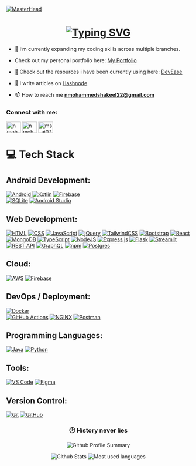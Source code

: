 [![MasterHead](https://wallpapercave.com/wp/wp4694276.jpg)](https://mdshakeel.io)


### <h1 align="center"> [![Typing SVG](https://readme-typing-svg.herokuapp.com?color=FFFFFF&size=23&lines=Hi+👋,+I'm+Mohammed+Shakeel)](https://git.io/typing-svg) </h1>

<!-- <h3 align="center">👋 Hello there! I am Mohammed Shakeel, a student pursuing B.Tech in Computer Science and Business Systems at Panimalar Engineering College.</h3> <p align="left"> <img src="https://komarev.com/ghpvc/?username=N-MohammedShakeel&label=Profile%20views&color=0e75b6&style=flat" alt="N-MohammedShakeel" /> </p> -->

- 🌱 I’m currently expanding my coding skills across multiple branches.

- Check out my personal portfolio here: [ My Portfolio ](https://n-mohammedshakeel.github.io/ms_portfolio/)

- 📂 Check out the resources i have been currently using here: [ DevEase ](https://n-mohammedshakeel.github.io/DevEase/)

- 📝 I write articles on [Hashnode](https://hashnode.com/@mdshakeel)
- 📫 How to reach me **nmohammedshakeel22@gmail.com**

<h3 align="left">Connect with me:</h3>
<p align="left">
<a href="https://linkedin.com/in/n mohammed shakeel" target="blank"><img align="center" src="https://raw.githubusercontent.com/rahuldkjain/github-profile-readme-generator/master/src/images/icons/Social/linked-in-alt.svg" alt="n mohammed shakeel" height="30" width="40" /></a>
<a href="https://fb.com/n mohammed shakeel" target="blank"><img align="center" src="https://raw.githubusercontent.com/rahuldkjain/github-profile-readme-generator/master/src/images/icons/Social/facebook.svg" alt="n mohammed shakeel" height="30" width="40" /></a>
<a href="https://instagram.com/ms_aj07" target="blank"><img align="center" src="https://raw.githubusercontent.com/rahuldkjain/github-profile-readme-generator/master/src/images/icons/Social/instagram.svg" alt="ms_aj07" height="30" width="40" /></a>
</p>


# 💻 Tech Stack

## Android Development:
[![Android](https://img.shields.io/badge/Android-3DDC84?logo=android&logoColor=white)](#)
[![Kotlin](https://img.shields.io/badge/Kotlin-%237F52FF.svg?logo=kotlin&logoColor=white)](#)
[![Firebase](https://img.shields.io/badge/Firebase-039BE5?logo=Firebase&logoColor=white)](#)	
[![SQLite](https://img.shields.io/badge/SQLite-003B57?logo=sqlite&logoColor=white)](#)
[![Android Studio](https://img.shields.io/badge/Android%20Studio-3DDC84?logo=androidstudio&logoColor=white)](#)
<!-- [![Flutter](https://img.shields.io/badge/Flutter-02569B?logo=flutter&logoColor=fff)](#)	
[![Dart](https://img.shields.io/badge/Dart-%230175C2.svg?logo=dart&logoColor=white)](#) -->

## Web Development:
[![HTML](https://img.shields.io/badge/HTML-%23E34F26.svg?logo=html5&logoColor=white)](#)
[![CSS](https://img.shields.io/badge/CSS-1572B6?logo=css3&logoColor=fff)](#)
[![JavaScript](https://img.shields.io/badge/JavaScript-F7DF1E?logo=javascript&logoColor=000)](#)
[![jQuery](https://img.shields.io/badge/jQuery-0769AD?logo=jquery&logoColor=fff)](#)
[![TailwindCSS](https://img.shields.io/badge/Tailwind%20CSS-%2338B2AC.svg?logo=tailwind-css&logoColor=white)](#)
[![Bootstrap](https://img.shields.io/badge/Bootstrap-7952B3?logo=bootstrap&logoColor=fff)](#)
[![React](https://img.shields.io/badge/React-%2320232a.svg?logo=react&logoColor=%2361DAFB)](#)
[![MongoDB](https://img.shields.io/badge/MongoDB-%234ea94b.svg?logo=mongodb&logoColor=white)](#)
[![TypeScript](https://img.shields.io/badge/TypeScript-3178C6?logo=typescript&logoColor=fff)](#)
[![NodeJS](https://img.shields.io/badge/Node.js-6DA55F?logo=node.js&logoColor=white)](#)
[![Express.js](https://img.shields.io/badge/Express.js-000000?logo=express&logoColor=white)](#)
[![Flask](https://img.shields.io/badge/Flask-000000?logo=flask&logoColor=white)](#)
[![Streamlit](https://img.shields.io/badge/Streamlit-FF4B4B?logo=streamlit&logoColor=white)](#)
[![REST API](https://img.shields.io/badge/REST%20API-%23000000.svg?logo=fastapi&logoColor=white)](#)
[![GraphQL](https://img.shields.io/badge/GraphQL-E10098?logo=graphql&logoColor=fff)](#)
[![npm](https://img.shields.io/badge/npm-CB3837?logo=npm&logoColor=fff)](#)
[![Postgres](https://img.shields.io/badge/Postgres-%23316192.svg?logo=postgresql&logoColor=white)](#)
<!--
[![Spring Boot](https://img.shields.io/badge/Spring%20Boot-6DB33F?logo=springboot&logoColor=fff)](#)
[![Sass](https://img.shields.io/badge/Sass-C69?logo=sass&logoColor=fff)](#)
-->

## Cloud:
[![AWS](https://img.shields.io/badge/AWS-%23FF9900.svg?logo=amazon-web-services&logoColor=white)](#)
[![Firebase](https://img.shields.io/badge/Firebase-FFCA28?logo=firebase&logoColor=black)](#)

## DevOps / Deployment:
[![Docker](https://img.shields.io/badge/Docker-2496ED?logo=docker&logoColor=fff)](#)	
[![GitHub Actions](https://img.shields.io/badge/GitHub%20Actions-2088FF?logo=githubactions&logoColor=fff)](#)
[![NGINX](https://img.shields.io/badge/NGINX-009639?logo=nginx&logoColor=white)](#)
[![Postman](https://img.shields.io/badge/Postman-FF6C37?logo=postman&logoColor=white)](#)

## Programming Languages:
[![Java](https://img.shields.io/badge/Java-%23ED8B00.svg?logo=openjdk&logoColor=white)](#)
[![Python](https://img.shields.io/badge/Python-3776AB?logo=python&logoColor=fff)](#)
<!-- [![C](https://img.shields.io/badge/C-00599C?logo=c&logoColor=white)](#)
 [![C++](https://img.shields.io/badge/C++-%2300599C.svg?logo=c%2B%2B&logoColor=white)](#) -->

## Tools:
[![VS Code](https://img.shields.io/badge/VS%20Code-007ACC?logo=visualstudiocode&logoColor=white)](#)
[![Figma](https://img.shields.io/badge/Figma-F24E1E?logo=figma&logoColor=white)](#)

## Version Control:
[![Git](https://img.shields.io/badge/Git-F05032?logo=git&logoColor=fff)](#)
[![GitHub](https://img.shields.io/badge/GitHub-%23121011.svg?logo=github&logoColor=white)](#)


<!--# 📊 GitHub Stats:
<p><img align="left" src="https://github-readme-stats.vercel.app/api/top-langs?username=shakeel00111&show_icons=true&locale=en&layout=compact" alt="shakeel00111" /></p>
<p>&nbsp;<img align="center" src="https://github-readme-stats.vercel.app/api?username=shakeel00111&show_icons=true&locale=en" alt="shakeel00111" /></p>
<p><img align="center" src="https://github-readme-streak-stats.herokuapp.com/?user=shakeel00111&" alt="shakeel00111" /></p>
-->

<!--# 📊 GitHub Stats:


<div align="center">
  <picture>
    <source srcset="https://github-readme-stats.vercel.app/api?username=N-MohammedShakeel&show_icons=true&theme=dracula" media="(prefers-color-scheme: dark)" />
    <source srcset="https://github-readme-stats.vercel.app/api?username=N-MohammedShakeel&show_icons=true" media="(prefers-color-scheme: light), (prefers-color-scheme: no-preference)" />
    <img width="390" src="https://github-readme-stats.vercel.app/api?username=N-MohammedShakeel&show_icons=true" />
  </picture>
  <picture>
    <source srcset="https://github-readme-streak-stats.herokuapp.com?user=N-MohammedShakeel&theme=dracula" media="(prefers-color-scheme: dark)" />
    <source srcset="https://github-readme-streak-stats.herokuapp.com?user=N-MohammedShakeel" media="(prefers-color-scheme: light), (prefers-color-scheme: no-preference)" />
    <img width="390" src="https://github-readme-streak-stats.herokuapp.com?user=N-MohammedShakeel" />
  </picture>
  <br />
  <picture>
    <source srcset="https://github-readme-stats.vercel.app/api/top-langs?username=N-MohammedShakeel&theme=dracula&langs_count=8&layout=compact" media="(prefers-color-scheme: dark)" />
    <source srcset="https://github-readme-stats.vercel.app/api/top-langs?username=N-MohammedShakeel&langs_count=8&layout=compact" media="(prefers-color-scheme: light), (prefers-color-scheme: no-preference)" />
    <img width="325" src="https://github-readme-stats.vercel.app/api/top-langs?username=N-MohammedShakeel&langs_count=8&layout=compact" />
  </picture>
</div>
-->



<div align="center">
 
<!--   
 <h3> 🤝 Guest's over time</h3>
 [![](https://visitcount.itsvg.in/api?id=N-MohammedShakeel&icon=0&color=0)](https://visitcount.itsvg.in)
  <img src="https://komarev.com/ghpvc/?username=N-MohammedShakeel&style=for-the-badge" />
  <br/><br/> -->

  <h3> 🕑 History never lies</h3>

  ![Github Profile Summary](http://github-profile-summary-cards.vercel.app/api/cards/profile-details?username=N-MohammedShakeel&theme=2077)

  <img src="http://github-profile-summary-cards.vercel.app/api/cards/stats?username=N-MohammedShakeel&theme=2077" alt="Github Stats" />
  <img src="http://github-profile-summary-cards.vercel.app/api/cards/productive-time?username=N-MohammedShakeel&theme=2077&utcOffset=05.30" alt="Most used languages"/>

  <br/><br/>
</div>
